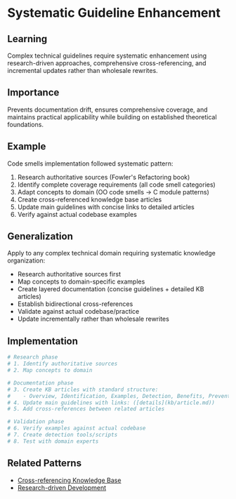 # Systematic Guideline Enhancement

## Learning
Complex technical guidelines require systematic enhancement using research-driven approaches, comprehensive cross-referencing, and incremental updates rather than wholesale rewrites.

## Importance
Prevents documentation drift, ensures comprehensive coverage, and maintains practical applicability while building on established theoretical foundations.

## Example
Code smells implementation followed systematic pattern:
1. Research authoritative sources (Fowler's Refactoring book)
2. Identify complete coverage requirements (all code smell categories)
3. Adapt concepts to domain (OO code smells → C module patterns)
4. Create cross-referenced knowledge base articles
5. Update main guidelines with concise links to detailed articles
6. Verify against actual codebase examples

## Generalization
Apply to any complex technical domain requiring systematic knowledge organization:
- Research authoritative sources first
- Map concepts to domain-specific examples
- Create layered documentation (concise guidelines + detailed KB articles)
- Establish bidirectional cross-references
- Validate against actual codebase/practice
- Update incrementally rather than wholesale rewrites

## Implementation
```bash
# Research phase
# 1. Identify authoritative sources
# 2. Map concepts to domain

# Documentation phase
# 3. Create KB articles with standard structure:
#    - Overview, Identification, Examples, Detection, Benefits, Prevention
# 4. Update main guidelines with links: ([details](kb/article.md))
# 5. Add cross-references between related articles

# Validation phase  
# 6. Verify examples against actual codebase
# 7. Create detection tools/scripts
# 8. Test with domain experts
```

## Related Patterns
- [Cross-referencing Knowledge Base](cross-referencing-knowledge-base.md)
- [Research-driven Development](research-driven-development.md)